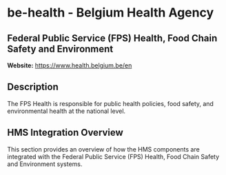 # be-health - Belgium Health Agency

## Federal Public Service (FPS) Health, Food Chain Safety and Environment

**Website:** https://www.health.belgium.be/en

## Description

The FPS Health is responsible for public health policies, food safety, and environmental health at the national level.

## HMS Integration Overview

This section provides an overview of how the HMS components are integrated with the Federal Public Service (FPS) Health, Food Chain Safety and Environment systems.
